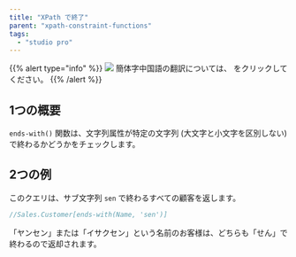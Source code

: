 ```yaml
---
title: "XPath で終了"
parent: "xpath-constraint-functions"
tags:
  - "studio pro"
---
```


{{% alert type="info" %}}
<img src="attachments/chinese-translation/china.png" style="display: inline-block; margin: 0" /> 簡体字中国語の翻訳については、 [<unk> <unk> <unk>](https://cdn.mendix.tencent-cloud.com/documentation/refguide8/xpath-ends-with.pdf) をクリックしてください。
{{% /alert %}}

## 1つの概要

`ends-with()` 関数は、文字列属性が特定の文字列 (大文字と小文字を区別しない) で終わるかどうかをチェックします。

## 2つの例

このクエリは、サブ文字列 `sen` で終わるすべての顧客を返します。

```java
//Sales.Customer[ends-with(Name, 'sen')]
```

「ヤンセン」または「イサクセン」という名前のお客様は、どちらも「せん」で終わるので返却されます。

